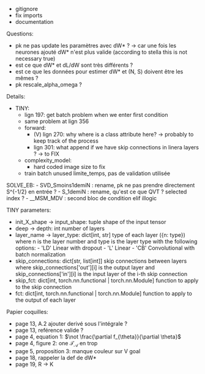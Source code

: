 - gitignore
- fix imports
- documentation

Questions:
- pk ne pas update les paramètres avec dW* ? -> car une fois les neurones ajouté dW* n'est plus valide (according to stella this is not necessary true)
- est ce que dW* et dL/dW sont très différents ?
- est ce que les données pour estimer dW* et (N, S) doivent être les mêmes ?
- pk rescale_alpha_omega ?

Details:
- TINY:
    - lign 197: get batch problem when we enter first condition
    - same problem at lign 356
    - forward:
        - (V) lign 270: why where is a class attribute here? -> probably to keep track of the process
        - lign 301: what append if we have skip connections in linera layers ? -> to FIX
    - complexity_model:
        - hard coded image size to fix
    - train batch unused limite_temps, pas de validation utilisée

SOLVE_EB:
    - SVD_Smoins1demiN : rename, pk ne pas prendre directement S^{-1/2} en entrée ?
    - S_1demiN : rename, qu'est ce que QVT ? selected index ?
    - __MSM_MDV : second bloc de condition elif illogic



TINY parameters:
- init_X_shape -> input_shape: tuple
    shape of the input tensor
- deep -> depth: int
    number of layers
- layer_name -> layer_type: dict[int, str]
    type of each layer ({n: type}) where n is the layer number and type is the layer type with the following options:
        - 'LD' Linear with dropout
        - 'L' Linear
        - 'CB' Convolutional with batch normalization
- skip_connections: dict[str, list[int]]
    skip connections between layers where skip_connections['out'][i] is the output layer and skip_connections['in'][i] is the input layer of the i-th skip connection
- skip_fct: dict[int, torch.nn.functional | torch.nn.Module]
    function to apply to the skip connection
- fct: dict[int, torch.nn.functional | torch.nn.Module]
    function to apply to the output of each layer


Papier coquilles:
- page 13, A.2 ajouter derivé sous l'intégrale ?
- page 13, reférence valide ?
- page 4, equation 1: $\not \frac{\partial f_{\theta}}{\partial \theta}$
- page 4, figure 2: one $\mathcal{T_A}$ en trop
- page 5, proposition 3: manque couleur sur V goal
- page 18, rappeler la def de dW*
- page 19, R -> K
